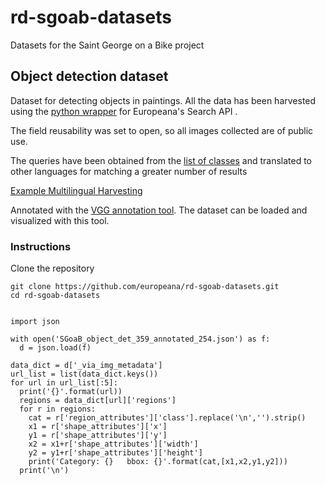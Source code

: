 # rd-sgoab-datasets
Datasets for the Saint George on a Bike project

## Object detection dataset

Dataset for detecting objects in paintings. All the data has been harvested using the [python wrapper](https://github.com/europeana/rd-europeana-python-api/tree/master/europeana) for Europeana's Search API . 

The field reusability was set to open, so all images collected are of public use. 

The queries have been obtained from the [list of classes](https://docs.google.com/spreadsheets/d/12dAgM4DKX-y6UH4TVF_Q_DjAd4kNz_2g0qIyleQqmAM/edit#gid=0) and translated to other languages for matching a greater number of results

[Example Multilingual Harvesting](https://colab.research.google.com/drive/1gTBo32a3RPWDhLbVwIh1gFqoFrlvXMAB?usp=sharing) 

Annotated with the [VGG annotation tool](http://www.robots.ox.ac.uk/~vgg/software/via/via.html). The dataset can be loaded and visualized with this tool.

### Instructions

Clone the repository

```
git clone https://github.com/europeana/rd-sgoab-datasets.git
cd rd-sgoab-datasets

```


```

import json

with open('SGoaB_object_det_359_annotated_254.json') as f:
  d = json.load(f)

data_dict = d['_via_img_metadata']
url_list = list(data_dict.keys())
for url in url_list[:5]:
  print('{}'.format(url))
  regions = data_dict[url]['regions']
  for r in regions:
    cat = r['region_attributes']['class'].replace('\n','').strip()
    x1 = r['shape_attributes']['x']
    y1 = r['shape_attributes']['y']
    x2 = x1+r['shape_attributes']['width']
    y2 = y1+r['shape_attributes']['height']
    print('Category: {}   bbox: {}'.format(cat,[x1,x2,y1,y2]))
  print('\n')
```






